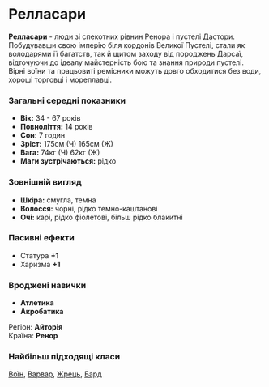 # Релласари

**Релласари** - люди зі спекотних рівнин Ренора і пустелі Дастори. Побудувавши свою імперію біля кордонів Великої Пустелі, стали як володарями її багатств, так й щитом заходу від породжень Дарсаї, відточуючи до ідеалу майстерність бою та знання природи пустелі. <br/>
Вірні воїни та працьовиті ремісники можуть довго обходитися без води, хороші торговці і мореплавці.

### Загальні середні показники
  - **Вік:** 34 - 67 років
  - **Повноліття:** 14 років
  - **Сон:** 7 годин
  - **Зріст:** 175см (Ч) 165см (Ж)
  - **Вага:** 74кг (Ч) 62кг (Ж)
  - **Маги зустрічаються:** рідко

### Зовнішній вигляд
  - **Шкіра:** смугла, темна
  - **Волосся:** чорні, рідко темно-каштанові
  - **Очі:** карі, рідко фіолетові, більш рідко блакитні

### Пасивні ефекти
  - Статура **+1**
  - Харизма **+1**

### Вроджені навички
  - **Атлетика**
  - **Акробатика**

Регіон: **Айторія**<br />
Країна: **Ренор**

### Найбільш підходящі класи

[Воїн](/docs/classes/warrior), [Варвар](/docs/classes/barbarian), [Жрець](/docs/classes/priest), [Бард](/docs/classes/bard)